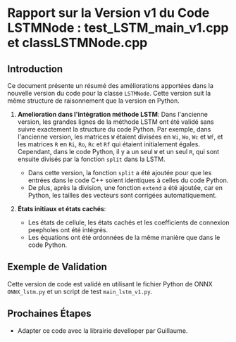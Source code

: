 # Rapport sur la Version v1 du Code LSTMNode : test_LSTM_main_v1.cpp et classLSTMNode.cpp

## Introduction
Ce document présente un résumé des améliorations apportées dans la nouvelle version du code pour la classe `LSTMNode`.
 Cette version suit la même structure de raisonnement que la version en Python.

1. **Amelioration dans l'intégration méthode LSTM**:
 Dans l'ancienne version, les grandes lignes de la méthode LSTM ont été validé sans suivre exactement la structure du code Python.
Par exemple, dans l'ancienne version, les matrices `W` étaient divisées en `Wi`, `Wo`, `Wc` et `Wf`, et les matrices `R` en `Ri`, `Ro`, `Rc` et `Rf` qui étaient initialement égales. Cependant,  dans le code Python, il y a un seul `W` et un seul `R`, qui sont ensuite divisés par la fonction `split` dans la LSTM.
   - Dans cette version, la fonction `split` a été ajoutée pour que les entrées dans le code C++ soient identiques à celles du code Python. 
   - De plus, après la division, une fonction `extend` a été ajoutée, car en Python, les tailles des vecteurs sont corrigées automatiquement.

2. **États initiaux et états cachés**:
   - Les états de cellule, les états cachés et les coefficients de connexion peepholes ont été intégrés.
   - Les équations ont été ordonnées de la même manière que dans le code Python.

## Exemple de Validation
Cette version de code est validé en utilisant le fichier Python de ONNX `ONNX_lstm.py` et un script de test `main_lstm_v1.py`.

## Prochaines Étapes
- Adapter ce code avec la librairie develloper par Guillaume.